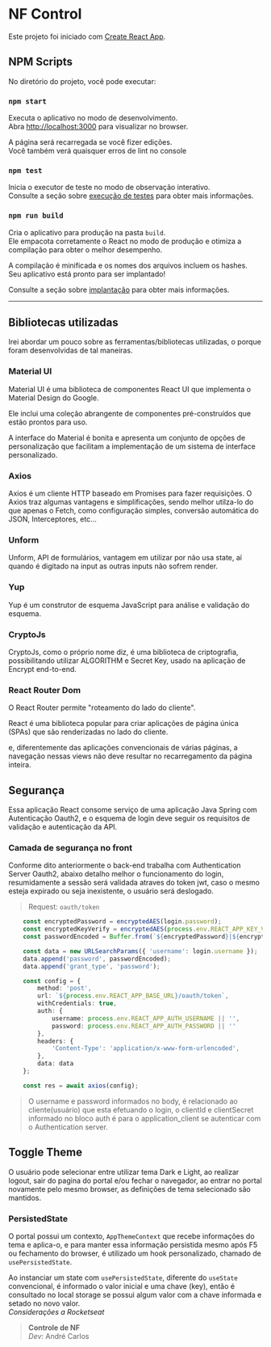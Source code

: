 # NF Control

Este projeto foi iniciado com [Create React App](https://github.com/facebook/create-react-app).

## NPM Scripts

No diretório do projeto, você pode executar:

### `npm start`

Executa o aplicativo no modo de desenvolvimento.\
Abra [http://localhost:3000](http://localhost:3000) para visualizar no browser.

A página será recarregada se você fizer edições.\
Você também verá quaisquer erros de lint no console

### `npm test`

Inicia o executor de teste no modo de observação interativo.\
Consulte a seção sobre [execução de testes](https://facebook.github.io/create-react-app/docs/running-tests) para obter mais informações.

### `npm run build`

Cria o aplicativo para produção na pasta `build`.\
Ele empacota corretamente o React no modo de produção e otimiza a compilação para obter o melhor desempenho.

A compilação é minificada e os nomes dos arquivos incluem os hashes.\
Seu aplicativo está pronto para ser implantado!

Consulte a seção sobre [implantação](https://facebook.github.io/create-react-app/docs/deployment) para obter mais informações.

---

## Bibliotecas utilizadas
Irei abordar um pouco sobre as ferramentas/bibliotecas utilizadas, o porque foram desenvolvidas de tal maneiras.

### Material UI
Material UI é uma biblioteca de componentes React UI que implementa o Material Design do Google.

Ele inclui uma coleção abrangente de componentes pré-construídos que estão prontos para uso.

A interface do Material é bonita e apresenta um conjunto de opções de personalização que facilitam a implementação de um sistema de interface personalizado.

### Axios
Axios é um cliente HTTP baseado em Promises para fazer requisições. O Axios traz algumas vantagens e simplificações, sendo melhor utilza-lo do que apenas o Fetch, como configuração simples, conversão automática do JSON, Interceptores, etc...

### Unform
Unform, API de formulários, vantagem em utilizar por não usa state, aí quando é digitado na input as outras inputs  não sofrem render.

### Yup
Yup é um construtor de esquema JavaScript para análise e validação do esquema.

### CryptoJs
CryptoJs, como o próprio nome diz, é uma biblioteca de criptografia, possibilitando utilizar ALGORITHM e Secret Key, usado na aplicação de Encrypt end-to-end.

### React Router Dom
O React Router permite "roteamento do lado do cliente".

React é uma biblioteca popular para criar aplicações de página única (SPAs) que são renderizadas no lado do cliente.

e, diferentemente das aplicações convencionais de várias páginas, a navegação nessas views não deve resultar no recarregamento da página inteira.

## Segurança
Essa aplicação React consome serviço de uma aplicação Java Spring com Autenticação Oauth2, e o esquema de login deve seguir os requisitos de validação e autenticação da API.

### Camada de segurança no front
Conforme dito anteriormente o back-end trabalha com Authentication Server Oauth2, abaixo detalho melhor o funcionamento do login, resumidamente a sessão será validada atraves do token jwt, caso o mesmo esteja expirado ou seja inexistente, o usuário será deslogado.

> Request: `oauth/token`
```ts
    const encryptedPassword = encryptedAES(login.password);
    const encryptedKeyVerify = encryptedAES(process.env.REACT_APP_KEY_VERIFY || '');
    const passwordEncoded = Buffer.from(`${encryptedPassword}|${encryptedKeyVerify}`).toString('base64');

    const data = new URLSearchParams({ 'username': login.username });
    data.append('password', passwordEncoded);
    data.append('grant_type', 'password');

    const config = {
        method: 'post',
        url: `${process.env.REACT_APP_BASE_URL}/oauth/token`,
        withCredentials: true,
        auth: {
            username: process.env.REACT_APP_AUTH_USERNAME || '',
            password: process.env.REACT_APP_AUTH_PASSWORD || ''
        },
        headers: {
            'Content-Type': 'application/x-www-form-urlencoded',
        },
        data: data
    };

    const res = await axios(config);
```

> O username e password informados no body, é relacionado ao cliente(usuário) que esta efetuando o login, o clientId e clientSecret informado no bloco auth é para o application_client se autenticar com o Authentication server.

## Toggle Theme
O usuário pode selecionar entre utilizar tema Dark e Light, ao realizar logout, sair do pagina do portal e/ou fechar o navegador, ao entrar no portal novamente pelo mesmo browser, as definições de tema selecionado são mantidos.

### PersistedState
O portal possui um contexto, `AppThemeContext` que recebe informações do tema e aplica-o, e para manter essa informação persistida mesmo após F5 ou fechamento do browser, é utilizado um hook personalizado, chamado de `usePersistedState`. 

Ao instanciar um state com `usePersistedState`, diferente do `useState` convencional, é informado o valor inicial e uma chave (key), então é consultado no local storage se possui algum valor com a chave informada e setado no novo valor. \
_Considerações a Rocketseat_

> **Controle de NF** \
*Dev*: André Carlos
